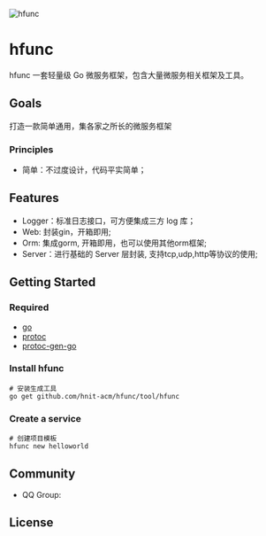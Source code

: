 ![hfunc](docs/images/hfunc.png)

# hfunc

hfunc 一套轻量级 Go 微服务框架，包含大量微服务相关框架及工具。  

## Goals

打造一款简单通用，集各家之所长的微服务框架

### Principles

* 简单：不过度设计，代码平实简单；


## Features
* Logger：标准日志接口，可方便集成三方 log 库；
* Web: 封装gin，开箱即用;
* Orm: 集成gorm, 开箱即用，也可以使用其他orm框架;
* Server：进行基础的 Server 层封装, 支持tcp,udp,http等协议的使用;

## Getting Started
### Required
- [go](https://golang.org/dl/)
- [protoc](https://github.com/protocolbuffers/protobuf)
- [protoc-gen-go](https://github.com/protocolbuffers/protobuf-go)

### Install hfunc
```
# 安装生成工具
go get github.com/hnit-acm/hfunc/tool/hfunc
```
### Create a service
```
# 创建项目模板
hfunc new helloworld
```

## Community
* QQ Group: 

## License
